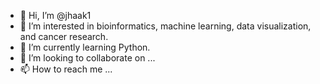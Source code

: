 - 👋 Hi, I’m @jhaak1
- 👀 I’m interested in bioinformatics, machine learning, data visualization, and cancer research.
- 🌱 I’m currently learning Python.
- 💞️ I’m looking to collaborate on ...
- 📫 How to reach me ...

<!---
jhaak1/jhaak1 is a ✨ special ✨ repository because its `README.md` (this file) appears on your GitHub profile.
You can click the Preview link to take a look at your changes.
--->
